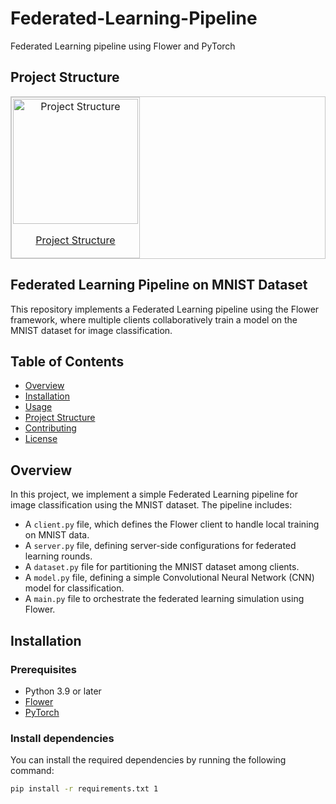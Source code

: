 # Federated-Learning-Pipeline
Federated Learning pipeline using Flower and PyTorch


## Project Structure

<div align="center">
<table border=0 style="border: 1.2px solid #c6c6c6 !important; border-spacing: 2px; width: auto !important;">
  <tr><td valign=top style="border: 1.2px solid #c6c6c6 !important; padding: 2px !important;">
    <a href="https://github.com/NaderNemati/Federated-Learning-Pipeline" target="_blank">
      <div align=center valign=top><img src="https://raw.githubusercontent.com/NaderNemati/Federated-Learning-Pipeline/main/images/federated_learning_pipeline.png" alt="Project Structure" style="margin: 0px !important; height: 200px !important;">
        <p>Project Structure</p>
      </div>
    </a>
  </td></tr></table>
</div>



## Federated Learning Pipeline on MNIST Dataset

This repository implements a Federated Learning pipeline using the Flower framework, where multiple clients collaboratively train a model on the MNIST dataset for image classification.

## Table of Contents
- [Overview](#overview)
- [Installation](#installation)
- [Usage](#usage)
- [Project Structure](#project-structure)
- [Contributing](#contributing)
- [License](#license)

## Overview

In this project, we implement a simple Federated Learning pipeline for image classification using the MNIST dataset. The pipeline includes:
- A `client.py` file, which defines the Flower client to handle local training on MNIST data.
- A `server.py` file, defining server-side configurations for federated learning rounds.
- A `dataset.py` file for partitioning the MNIST dataset among clients.
- A `model.py` file, defining a simple Convolutional Neural Network (CNN) model for classification.
- A `main.py` file to orchestrate the federated learning simulation using Flower.

## Installation

### Prerequisites
- Python 3.9 or later
- [Flower](https://flower.dev/)
- [PyTorch](https://pytorch.org/)

### Install dependencies

You can install the required dependencies by running the following command:

```bash
pip install -r requirements.txt 1
